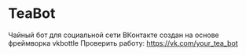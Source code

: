 # TeaBot
Чайный бот для социальной сети ВКонтакте создан на основе фреймворка vkbottle
Проверить работу: https://vk.com/your_tea_bot
